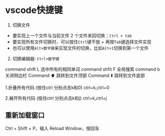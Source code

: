 # vscode快捷键
1. 切换文件
- 要实现上一个文件与当前文件 2 个文件来回切换：`Ctrl + tab`
- 要实现所有文件切换时，可以按住`Ctrl`键不放 + 再按`Tab`键选择文件实现
- 也可以使用`Alt+数字键`来实现文件的切换，比如`Alt+1`切换到第一个文件
2. 切换编辑器: `Ctrl+数字键`


command shift L 选中所有的相同单词
command shfit F 全局搜索
command b 关闭侧边栏
Command ⬆️ 跳转到文件顶部
Command ⬇️ 跳转到文件底部

1.折叠所有代码 (按住ctrl 分别点击k和0)
ctrl+k,ctrl+0

2.展开所有代码 (按住ctrl 分别点击k和j)
ctrl+k,ctrl+j

## 重新加载窗口

Ctrl + Shift + P，输入 Reload Window，按回车
